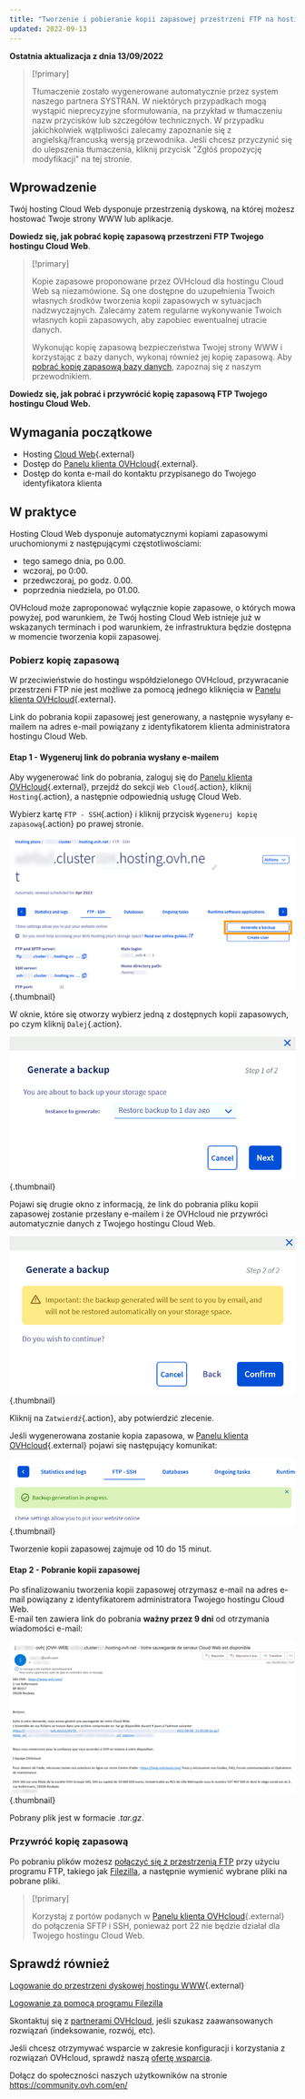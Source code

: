 ```yaml
---
title: "Tworzenie i pobieranie kopii zapasowej przestrzeni FTP na hostingu Cloud Web"
updated: 2022-09-13
---
```


**Ostatnia aktualizacja z dnia 13/09/2022**

> [!primary]
>
> Tłumaczenie zostało wygenerowane automatycznie przez system naszego partnera SYSTRAN. W niektórych przypadkach mogą wystąpić nieprecyzyjne sformułowania, na przykład w tłumaczeniu nazw przycisków lub szczegółów technicznych. W przypadku jakichkolwiek wątpliwości zalecamy zapoznanie się z angielską/francuską wersją przewodnika. Jeśli chcesz przyczynić się do ulepszenia tłumaczenia, kliknij przycisk "Zgłóś propozycję modyfikacji" na tej stronie.
>

## Wprowadzenie

Twój hosting Cloud Web dysponuje przestrzenią dyskową, na której możesz hostować Twoje strony WWW lub aplikacje.

**Dowiedz się, jak pobrać kopię zapasową przestrzeni FTP Twojego hostingu Cloud Web**.

> [!primary]
> 
> Kopie zapasowe proponowane przez OVHcloud dla hostingu Cloud Web są niezamówione. Są one dostępne do uzupełnienia Twoich własnych środków tworzenia kopii zapasowych w sytuacjach nadzwyczajnych. Zalecamy zatem regularne wykonywanie Twoich własnych kopii zapasowych, aby zapobiec ewentualnej utracie danych.
> 
> Wykonując kopię zapasową bezpieczeństwa Twojej strony WWW i korzystając z bazy danych, wykonaj również jej kopię zapasową. Aby [pobrać kopię zapasową bazy danych](/pages/web_cloud/web_hosting/sql_database_export), zapoznaj się z naszym przewodnikiem.
> 

**Dowiedz się, jak pobrać i przywrócić kopię zapasową FTP Twojego hostingu Cloud Web.**

## Wymagania początkowe

- Hosting [Cloud Web](https://www.ovhcloud.com/pl/web-hosting/cloud-web-offer/){.external}
- Dostęp do [Panelu klienta OVHcloud](https://www.ovh.com/auth/?action=gotomanager&from=https://www.ovh.pl/&ovhSubsidiary=pl){.external}.
- Dostęp do konta e-mail do kontaktu przypisanego do Twojego identyfikatora klienta

## W praktyce

Hosting Cloud Web dysponuje automatycznymi kopiami zapasowymi uruchomionymi z następującymi częstotliwościami:

- tego samego dnia, po 0.00.
- wczoraj, po 0:00.
- przedwczoraj, po godz. 0.00.
- poprzednia niedziela, po 01.00.

OVHcloud może zaproponować wyłącznie kopie zapasowe, o których mowa powyżej, pod warunkiem, że Twój hosting Cloud Web istnieje już w wskazanych terminach i pod warunkiem, że infrastruktura będzie dostępna w momencie tworzenia kopii zapasowej.

### Pobierz kopię zapasową

W przeciwieństwie do hostingu współdzielonego OVHcloud, przywracanie przestrzeni FTP nie jest możliwe za pomocą jednego kliknięcia w [Panelu klienta OVHcloud](https://www.ovh.com/auth/?action=gotomanager&from=https://www.ovh.pl/&ovhSubsidiary=pl){.external}.

Link do pobrania kopii zapasowej jest generowany, a następnie wysyłany e-mailem na adres e-mail powiązany z identyfikatorem klienta administratora hostingu Cloud Web.

#### Etap 1 - Wygeneruj link do pobrania wysłany e-mailem

Aby wygenerować link do pobrania, zaloguj się do [Panelu klienta OVHcloud](https://www.ovh.com/auth/?action=gotomanager&from=https://www.ovh.pl/&ovhSubsidiary=pl){.external}, przejdź do sekcji `Web Cloud`{.action}, kliknij `Hosting`{.action}, a następnie odpowiednią usługę Cloud Web. 

Wybierz kartę `FTP - SSH`{.action} i kliknij przycisk `Wygeneruj kopię zapasową`{.action} po prawej stronie.

![kopia zapasowa](images/GenerateABackup.png){.thumbnail}

W oknie, które się otworzy wybierz jedną z dostępnych kopii zapasowych, po czym kliknij `Dalej`{.action}.

![kopia zapasowa](images/GenerateABackup2.png){.thumbnail}

Pojawi się drugie okno z informacją, że link do pobrania pliku kopii zapasowej zostanie przesłany e-mailem i że OVHcloud nie przywróci automatycznie danych z Twojego hostingu Cloud Web.

![kopia zapasowa](images/GenerateABackup3.png){.thumbnail}

Kliknij na `Zatwierdź`{.action}, aby potwierdzić zlecenie.

Jeśli wygenerowana zostanie kopia zapasowa, w [Panelu klienta OVHcloud](https://www.ovh.com/auth/?action=gotomanager&from=https://www.ovh.pl/&ovhSubsidiary=pl){.external} pojawi się następujący komunikat:

![kopia zapasowa](images/BackupInProgress.png){.thumbnail}

Tworzenie kopii zapasowej zajmuje od 10 do 15 minut.

#### Etap 2 - Pobranie kopii zapasowej

Po sfinalizowaniu tworzenia kopii zapasowej otrzymasz e-mail na adres e-mail powiązany z identyfikatorem administratora Twojego hostingu Cloud Web.<br>
E-mail ten zawiera link do pobrania **ważny przez 9 dni** od otrzymania wiadomości e-mail:

![kopia zapasowa](images/mailBackup.png){.thumbnail}

Pobrany plik jest w formacie *.tar.gz*.

### Przywróć kopię zapasową

Po pobraniu plików możesz [połączyć się z przestrzenią FTP](/pages/web_cloud/web_hosting/ftp_connection) przy użyciu programu FTP, takiego jak [Filezilla](/pages/web_cloud/web_hosting/ftp_filezilla_user_guide), a następnie wymienić wybrane pliki na pobrane pliki.

> [!primary]
>
> Korzystaj z portów podanych w [Panelu klienta OVHcloud](https://www.ovh.com/auth/?action=gotomanager&from=https://www.ovh.pl/&ovhSubsidiary=pl){.external} do połączenia SFTP i SSH, ponieważ port 22 nie będzie działał dla Twojego hostingu Cloud Web.
>

## Sprawdź również 

[Logowanie do przestrzeni dyskowej hostingu WWW](/pages/web_cloud/web_hosting/ftp_connection){.external}

[Logowanie za pomocą programu Filezilla](/pages/web_cloud/web_hosting/ftp_filezilla_user_guide)

Skontaktuj się z [partnerami OVHcloud](https://partner.ovhcloud.com/pl/), jeśli szukasz zaawansowanych rozwiązań (indeksowanie, rozwój, etc).

Jeśli chcesz otrzymywać wsparcie w zakresie konfiguracji i korzystania z rozwiązań OVHcloud, sprawdź naszą [ofertę wsparcia](https://www.ovhcloud.com/pl/support-levels/).

Dołącz do społeczności naszych użytkowników na stronie <https://community.ovh.com/en/>

